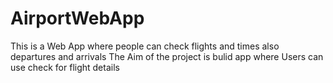 # AirportWebApp
This is a Web App where people can check flights and times also departures and arrivals 
The Aim of the project is bulid app where Users can use check for flight details 
